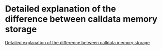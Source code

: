 # Detailed explanation of the difference between calldata memory storage
[Detailed explanation of the difference between calldata memory storage](https://aiwithcloud.com/2022/09/19/detailed_explanation_of_the_difference_between_calldata_memory_storage/)